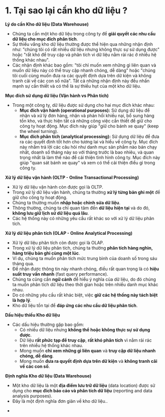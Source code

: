 # 1. Tại sao lại cần kho dữ liệu ?

**Lý do cần Kho dữ liệu (Data Warehouse)**

*   Chúng ta cần một kho dữ liệu trong công ty để **giải quyết các nhu cầu dữ liệu cho mục đích phân tích**.
*   Sự thiếu vắng kho dữ liệu thường được thể hiện qua những nhận định như: "chúng tôi có rất nhiều dữ liệu nhưng không thực sự sử dụng được" hoặc "rất khó để truy cập và phân tích vì dữ liệu nằm rải rác ở nhiều hệ thống khác nhau".
*   Các nhận định khác bao gồm: "tôi chỉ muốn xem những gì liên quan và muốn dữ liệu này có thể truy cập nhanh chóng, dễ dàng" hoặc "chúng tôi cuối cùng muốn đưa ra các quyết định dựa trên dữ kiện và không tranh cãi về các con số nữa". Tất cả những nhận định này đều nhấn mạnh sự cần thiết và có thể là sự thiếu hụt của một kho dữ liệu.

**Mục đích sử dụng dữ liệu (Vận hành vs Phân tích)**

*   Trong một công ty, dữ liệu được sử dụng cho hai mục đích khác nhau:
    *   **Mục đích vận hành (operational purposes):** Sử dụng dữ liệu để nhận và xử lý đơn hàng, nhận và phản hồi khiếu nại, bổ sung hàng tồn kho, và thực hiện tất cả những công việc cần thiết để giữ cho công ty hoạt động. Mục đích này giúp "giữ cho bánh xe quay" (keep the wheel turning).
    *   **Mục đích phân tích (analytical processing):** Sử dụng dữ liệu để đưa ra các quyết định tốt hơn cho tương lai và hiểu về công ty. Mục đích này nhằm trả lời các câu hỏi như danh mục sản phẩm nào bán chạy nhất, doanh số tháng này so với tháng trước là bao nhiêu, và quan trọng nhất là làm thế nào để cải thiện tình hình công ty. Mục đích này giúp "quan sát bánh xe quay" và xem có thể cải thiện điều gì trong công ty.

**Xử lý dữ liệu vận hành (OLTP - Online Transactional Processing)**

*   Xử lý dữ liệu vận hành còn được gọi là OLTP.
*   Trong xử lý dữ liệu vận hành, chúng ta thường **xử lý từng bản ghi một** để giữ cho công ty hoạt động.
*   Chúng ta thường muốn **nhập hoặc chỉnh sửa dữ liệu**.
*   Thông thường, chúng ta chỉ quan tâm đến **dữ liệu hiện tại** và do đó, **không lưu giữ lịch sử dữ liệu quá lâu**.
*   Các hệ thống này có những yêu cầu rất khác so với xử lý dữ liệu phân tích.

**Xử lý dữ liệu phân tích (OLAP - Online Analytical Processing)**

*   Xử lý dữ liệu phân tích còn được gọi là OLAP.
*   Trong xử lý dữ liệu phân tích, chúng ta thường **phân tích hàng nghìn, hàng triệu bản ghi cùng một lúc**.
*   Ví dụ, chúng ta muốn phân tích mức trung bình của doanh số trong sáu tháng qua.
*   Để nhận được thông tin này nhanh chóng, điều rất quan trọng là có **hiệu suất truy vấn nhanh** (fast query performance).
*   Chúng ta cũng cần **ngữ cảnh** để hiểu ý nghĩa của dữ liệu, do đó chúng ta muốn phân tích dữ liệu theo thời gian hoặc trên nhiều danh mục khác nhau.
*   Do có những yêu cầu rất khác biệt, việc **giữ các hệ thống này tách biệt là hợp lý**.
*   Kho dữ liệu tồn tại để **đáp ứng các nhu cầu dữ liệu phân tích**.

**Dấu hiệu thiếu Kho dữ liệu**

*   Các dấu hiệu thường gặp bao gồm:
    *   Có nhiều dữ liệu nhưng **không thể hoặc không thực sự sử dụng được**.
    *   Dữ liệu **rất phức tạp để truy cập**, **rất khó phân tích** vì nằm rải rác trên nhiều hệ thống khác nhau.
    *   Mong muốn **chỉ xem những gì liên quan** và **truy cập dữ liệu nhanh chóng, dễ dàng**.
    *   Mong muốn **đưa ra quyết định dựa trên dữ kiện** và **không tranh cãi về các con số**.

**Định nghĩa Kho dữ liệu (Data Warehouse)**

*   Một kho dữ liệu là một **địa điểm lưu trữ dữ liệu** (data location) được sử dụng cho **mục đích báo cáo và phân tích dữ liệu** (reporting and data analysis purposes).
*   Đây là một định nghĩa đơn giản về kho dữ liệu..

- 
